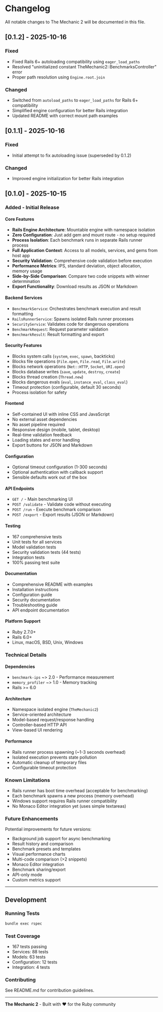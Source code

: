 # Changelog

All notable changes to The Mechanic 2 will be documented in this file.

## [0.1.2] - 2025-10-16

### Fixed
- Fixed Rails 6+ autoloading compatibility using `eager_load_paths`
- Resolved "uninitialized constant TheMechanic2::BenchmarksController" error
- Proper path resolution using `Engine.root.join`

### Changed
- Switched from `autoload_paths` to `eager_load_paths` for Rails 6+ compatibility
- Simplified engine configuration for better Rails integration
- Updated README with correct mount path examples

## [0.1.1] - 2025-10-16

### Fixed
- Initial attempt to fix autoloading issue (superseded by 0.1.2)

### Changed
- Improved engine initialization for better Rails integration

## [0.1.0] - 2025-10-15

### Added - Initial Release

#### Core Features
- **Rails Engine Architecture**: Mountable engine with namespace isolation
- **Zero Configuration**: Just add gem and mount route - no setup required
- **Process Isolation**: Each benchmark runs in separate Rails runner process
- **Full Application Context**: Access to all models, services, and gems from host app
- **Security Validation**: Comprehensive code validation before execution
- **Performance Metrics**: IPS, standard deviation, object allocation, memory usage
- **Side-by-Side Comparison**: Compare two code snippets with winner determination
- **Export Functionality**: Download results as JSON or Markdown

#### Backend Services
- `BenchmarkService`: Orchestrates benchmark execution and result formatting
- `RailsRunnerService`: Spawns isolated Rails runner processes
- `SecurityService`: Validates code for dangerous operations
- `BenchmarkRequest`: Request parameter validation
- `BenchmarkResult`: Result formatting and export

#### Security Features
- Blocks system calls (`system`, `exec`, `spawn`, backticks)
- Blocks file operations (`File.open`, `File.read`, `File.write`)
- Blocks network operations (`Net::HTTP`, `Socket`, `URI.open`)
- Blocks database writes (`save`, `update`, `destroy`, `create`)
- Blocks thread creation (`Thread.new`)
- Blocks dangerous evals (`eval`, `instance_eval`, `class_eval`)
- Timeout protection (configurable, default 30 seconds)
- Process isolation for safety

#### Frontend
- Self-contained UI with inline CSS and JavaScript
- No external asset dependencies
- No asset pipeline required
- Responsive design (mobile, tablet, desktop)
- Real-time validation feedback
- Loading states and error handling
- Export buttons for JSON and Markdown

#### Configuration
- Optional timeout configuration (1-300 seconds)
- Optional authentication with callback support
- Sensible defaults work out of the box

#### API Endpoints
- `GET /` - Main benchmarking UI
- `POST /validate` - Validate code without executing
- `POST /run` - Execute benchmark comparison
- `POST /export` - Export results (JSON or Markdown)

#### Testing
- 167 comprehensive tests
- Unit tests for all services
- Model validation tests
- Security validation tests (44 tests)
- Integration tests
- 100% passing test suite

#### Documentation
- Comprehensive README with examples
- Installation instructions
- Configuration guide
- Security documentation
- Troubleshooting guide
- API endpoint documentation

#### Platform Support
- Ruby 2.7.0+
- Rails 6.0+
- Linux, macOS, BSD, Unix, Windows

### Technical Details

#### Dependencies
- `benchmark-ips` ~> 2.0 - Performance measurement
- `memory_profiler` ~> 1.0 - Memory tracking
- Rails >= 6.0

#### Architecture
- Namespace isolated engine (`TheMechanic2`)
- Service-oriented architecture
- Model-based request/response handling
- Controller-based HTTP API
- View-based UI rendering

#### Performance
- Rails runner process spawning (~1-3 seconds overhead)
- Isolated execution prevents state pollution
- Automatic cleanup of temporary files
- Configurable timeout protection

### Known Limitations

- Rails runner has boot time overhead (acceptable for benchmarking)
- Each benchmark spawns a new process (memory overhead)
- Windows support requires Rails runner compatibility
- No Monaco Editor integration yet (uses simple textareas)

### Future Enhancements

Potential improvements for future versions:
- Background job support for async benchmarking
- Result history and comparison
- Benchmark presets and templates
- Visual performance charts
- Multi-code comparison (>2 snippets)
- Monaco Editor integration
- Benchmark sharing/export
- API-only mode
- Custom metrics support

---

## Development

### Running Tests

```bash
bundle exec rspec
```

### Test Coverage

- 167 tests passing
- Services: 88 tests
- Models: 63 tests  
- Configuration: 12 tests
- Integration: 4 tests

### Contributing

See README.md for contribution guidelines.

---

**The Mechanic 2** - Built with ❤️ for the Ruby community
